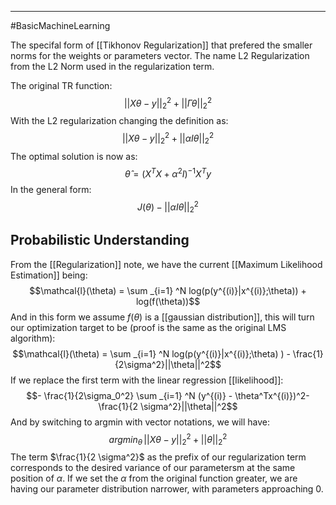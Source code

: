 ----
#BasicMachineLearning 

The specifal form of [[Tikhonov Regularization]] that prefered the smaller norms for the weights or parameters vector. The name L2 Regularization from the L2 Norm used in the regularization term.

The original TR function:
$$||X\theta-y||_2^2 + ||\Gamma \theta||_2^2$$
With the L2 regularization changing the definition as:
$$||X\theta-y||_2^2 + ||\alpha I \theta||_2^2$$
The optimal solution is now as:
$$\hat{\theta} = (X^TX + \alpha^2I)^{-1} X^Ty$$
In the general form:
$$J(\theta)-||\alpha I\theta||_2 ^2$$

## Probabilistic Understanding

From the [[Regularization]] note, we have the current [[Maximum Likelihood Estimation]] being:
$$\mathcal{l}(\theta) = \sum _{i=1} ^N log(p(y^{(i)}|x^{(i)};\theta)) + log(f(\theta))$$
And in this form we assume $f(\theta)$ is a [[gaussian distribution]], this will turn our optimization target to be (proof is the same as the original LMS algorithm):
$$\mathcal{l}(\theta) = \sum _{i=1} ^N log(p(y^{(i)}|x^{(i)};\theta) ) - \frac{1}{2\sigma^2}||\theta||^2$$
If we replace the first term with the linear regression [[likelihood]]:
$$- \frac{1}{2\sigma_0^2} \sum _{i=1} ^N (y^{(i)} - \theta^Tx^{(i)})^2- \frac{1}{2 \sigma^2}||\theta||^2$$
And by switching to argmin with vector notations, we will have: 
$$argmin_\theta \,||X\theta-y||_2^2 + ||\theta||_2^2$$
The term $\frac{1}{2 \sigma^2}$ as the prefix of our regularization term corresponds to the desired variance of our parametersm at the same position of $\alpha$. If we set the $\alpha$ from the original function greater, we are having our parameter distribution narrower, with parameters approaching 0.

